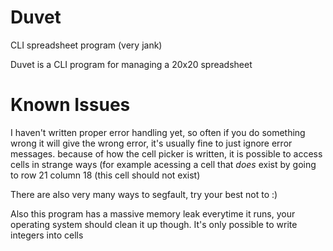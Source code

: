 # Duvet
CLI spreadsheet program (very jank)

Duvet is a CLI program for managing a 20x20 spreadsheet

# Known Issues
I haven't written proper error handling yet, so often if you do something wrong it will give the wrong error, it's usually fine to just ignore error messages.
because of how the cell picker is written, it is possible to access cells in strange ways (for example acessing a cell that *does* exist by going to row 21 column 18 (this cell should not exist)

There are also very many ways to segfault, try your best not to :)

Also this program has a massive memory leak everytime it runs, your operating system should clean it up though.
It's only possible to write integers into cells
